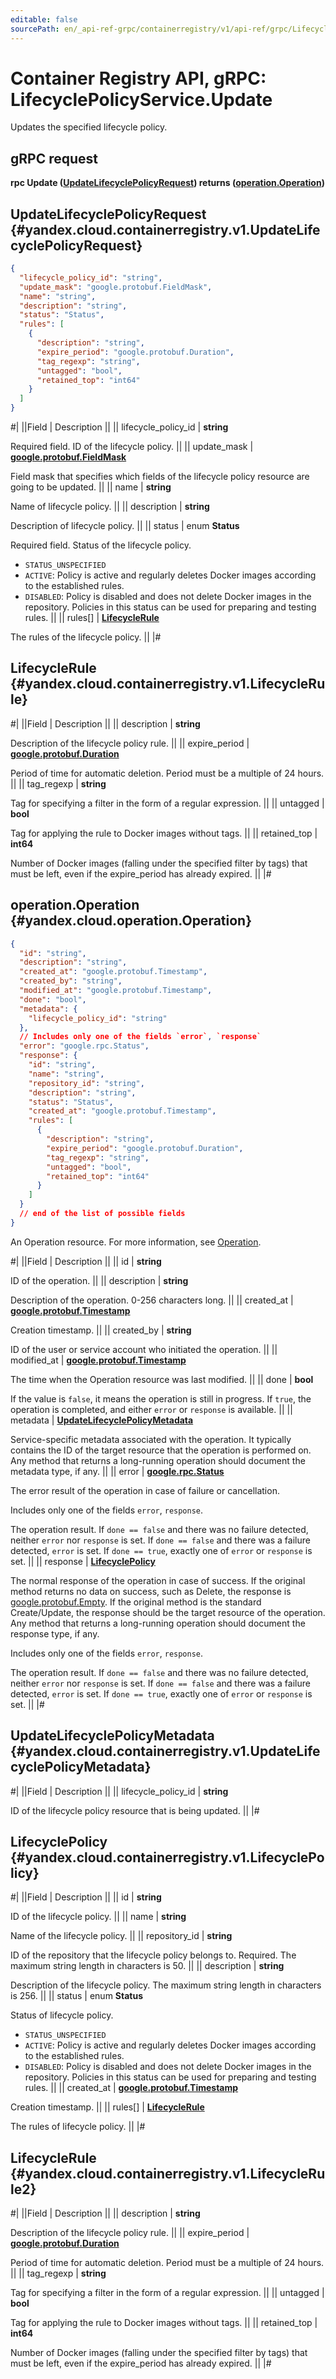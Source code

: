 ```yaml
---
editable: false
sourcePath: en/_api-ref-grpc/containerregistry/v1/api-ref/grpc/LifecyclePolicy/update.md
---
```


# Container Registry API, gRPC: LifecyclePolicyService.Update

Updates the specified lifecycle policy.

## gRPC request

**rpc Update ([UpdateLifecyclePolicyRequest](#yandex.cloud.containerregistry.v1.UpdateLifecyclePolicyRequest)) returns ([operation.Operation](#yandex.cloud.operation.Operation))**

## UpdateLifecyclePolicyRequest {#yandex.cloud.containerregistry.v1.UpdateLifecyclePolicyRequest}

```json
{
  "lifecycle_policy_id": "string",
  "update_mask": "google.protobuf.FieldMask",
  "name": "string",
  "description": "string",
  "status": "Status",
  "rules": [
    {
      "description": "string",
      "expire_period": "google.protobuf.Duration",
      "tag_regexp": "string",
      "untagged": "bool",
      "retained_top": "int64"
    }
  ]
}
```

#|
||Field | Description ||
|| lifecycle_policy_id | **string**

Required field. ID of the lifecycle policy. ||
|| update_mask | **[google.protobuf.FieldMask](https://developers.google.com/protocol-buffers/docs/reference/csharp/class/google/protobuf/well-known-types/field-mask)**

Field mask that specifies which fields of the lifecycle policy resource are going to be updated. ||
|| name | **string**

Name of lifecycle policy. ||
|| description | **string**

Description of lifecycle policy. ||
|| status | enum **Status**

Required field. Status of the lifecycle policy.

- `STATUS_UNSPECIFIED`
- `ACTIVE`: Policy is active and regularly deletes Docker images according to the established rules.
- `DISABLED`: Policy is disabled and does not delete Docker images in the repository.
Policies in this status can be used for preparing and testing rules. ||
|| rules[] | **[LifecycleRule](#yandex.cloud.containerregistry.v1.LifecycleRule)**

The rules of the lifecycle policy. ||
|#

## LifecycleRule {#yandex.cloud.containerregistry.v1.LifecycleRule}

#|
||Field | Description ||
|| description | **string**

Description of the lifecycle policy rule. ||
|| expire_period | **[google.protobuf.Duration](https://developers.google.com/protocol-buffers/docs/reference/csharp/class/google/protobuf/well-known-types/duration)**

Period of time for automatic deletion.
Period must be a multiple of 24 hours. ||
|| tag_regexp | **string**

Tag for specifying a filter in the form of a regular expression. ||
|| untagged | **bool**

Tag for applying the rule to Docker images without tags. ||
|| retained_top | **int64**

Number of Docker images (falling under the specified filter by tags) that must be left, even if the expire_period has already expired. ||
|#

## operation.Operation {#yandex.cloud.operation.Operation}

```json
{
  "id": "string",
  "description": "string",
  "created_at": "google.protobuf.Timestamp",
  "created_by": "string",
  "modified_at": "google.protobuf.Timestamp",
  "done": "bool",
  "metadata": {
    "lifecycle_policy_id": "string"
  },
  // Includes only one of the fields `error`, `response`
  "error": "google.rpc.Status",
  "response": {
    "id": "string",
    "name": "string",
    "repository_id": "string",
    "description": "string",
    "status": "Status",
    "created_at": "google.protobuf.Timestamp",
    "rules": [
      {
        "description": "string",
        "expire_period": "google.protobuf.Duration",
        "tag_regexp": "string",
        "untagged": "bool",
        "retained_top": "int64"
      }
    ]
  }
  // end of the list of possible fields
}
```

An Operation resource. For more information, see [Operation](/docs/api-design-guide/concepts/operation).

#|
||Field | Description ||
|| id | **string**

ID of the operation. ||
|| description | **string**

Description of the operation. 0-256 characters long. ||
|| created_at | **[google.protobuf.Timestamp](https://developers.google.com/protocol-buffers/docs/reference/google.protobuf#timestamp)**

Creation timestamp. ||
|| created_by | **string**

ID of the user or service account who initiated the operation. ||
|| modified_at | **[google.protobuf.Timestamp](https://developers.google.com/protocol-buffers/docs/reference/google.protobuf#timestamp)**

The time when the Operation resource was last modified. ||
|| done | **bool**

If the value is `false`, it means the operation is still in progress.
If `true`, the operation is completed, and either `error` or `response` is available. ||
|| metadata | **[UpdateLifecyclePolicyMetadata](#yandex.cloud.containerregistry.v1.UpdateLifecyclePolicyMetadata)**

Service-specific metadata associated with the operation.
It typically contains the ID of the target resource that the operation is performed on.
Any method that returns a long-running operation should document the metadata type, if any. ||
|| error | **[google.rpc.Status](https://cloud.google.com/tasks/docs/reference/rpc/google.rpc#status)**

The error result of the operation in case of failure or cancellation.

Includes only one of the fields `error`, `response`.

The operation result.
If `done == false` and there was no failure detected, neither `error` nor `response` is set.
If `done == false` and there was a failure detected, `error` is set.
If `done == true`, exactly one of `error` or `response` is set. ||
|| response | **[LifecyclePolicy](#yandex.cloud.containerregistry.v1.LifecyclePolicy)**

The normal response of the operation in case of success.
If the original method returns no data on success, such as Delete,
the response is [google.protobuf.Empty](https://developers.google.com/protocol-buffers/docs/reference/google.protobuf#google.protobuf.Empty).
If the original method is the standard Create/Update,
the response should be the target resource of the operation.
Any method that returns a long-running operation should document the response type, if any.

Includes only one of the fields `error`, `response`.

The operation result.
If `done == false` and there was no failure detected, neither `error` nor `response` is set.
If `done == false` and there was a failure detected, `error` is set.
If `done == true`, exactly one of `error` or `response` is set. ||
|#

## UpdateLifecyclePolicyMetadata {#yandex.cloud.containerregistry.v1.UpdateLifecyclePolicyMetadata}

#|
||Field | Description ||
|| lifecycle_policy_id | **string**

ID of the lifecycle policy resource that is being updated. ||
|#

## LifecyclePolicy {#yandex.cloud.containerregistry.v1.LifecyclePolicy}

#|
||Field | Description ||
|| id | **string**

ID of the lifecycle policy. ||
|| name | **string**

Name of the lifecycle policy. ||
|| repository_id | **string**

ID of the repository that the lifecycle policy belongs to.
Required. The maximum string length in characters is 50. ||
|| description | **string**

Description of the lifecycle policy.
The maximum string length in characters is 256. ||
|| status | enum **Status**

Status of lifecycle policy.

- `STATUS_UNSPECIFIED`
- `ACTIVE`: Policy is active and regularly deletes Docker images according to the established rules.
- `DISABLED`: Policy is disabled and does not delete Docker images in the repository.
Policies in this status can be used for preparing and testing rules. ||
|| created_at | **[google.protobuf.Timestamp](https://developers.google.com/protocol-buffers/docs/reference/google.protobuf#timestamp)**

Creation timestamp. ||
|| rules[] | **[LifecycleRule](#yandex.cloud.containerregistry.v1.LifecycleRule2)**

The rules of lifecycle policy. ||
|#

## LifecycleRule {#yandex.cloud.containerregistry.v1.LifecycleRule2}

#|
||Field | Description ||
|| description | **string**

Description of the lifecycle policy rule. ||
|| expire_period | **[google.protobuf.Duration](https://developers.google.com/protocol-buffers/docs/reference/csharp/class/google/protobuf/well-known-types/duration)**

Period of time for automatic deletion.
Period must be a multiple of 24 hours. ||
|| tag_regexp | **string**

Tag for specifying a filter in the form of a regular expression. ||
|| untagged | **bool**

Tag for applying the rule to Docker images without tags. ||
|| retained_top | **int64**

Number of Docker images (falling under the specified filter by tags) that must be left, even if the expire_period has already expired. ||
|#